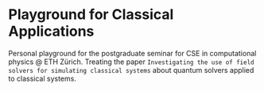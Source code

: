 # Playground for Classical Applications
Personal playground for the postgraduate seminar for CSE in computational physics @ ETH Zürich.
Treating the paper `Investigating the use of field solvers for simulating classical systems` about quantum solvers applied to classical systems.
